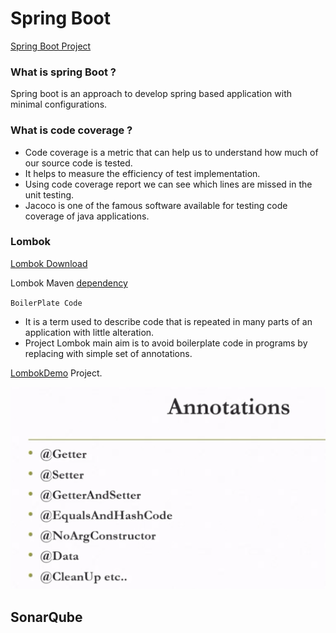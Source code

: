 # Spring Boot

[Spring Boot Project](https://github.com/praveen-raja/Spring-Boot-Project)

### What is spring Boot ?

Spring boot is an approach to develop spring based application with minimal configurations.

### What is code coverage ?

- Code coverage is a metric that can help us to understand how much of our source code is tested.
- It helps to measure the efficiency of test implementation.
- Using code coverage report we can see which lines are missed in the unit testing.
- Jacoco is one of the famous software available for testing code coverage of java applications.

### **Lombok**

[Lombok Download](https://projectlombok.org/download)

Lombok Maven [dependency](https://projectlombok.org/setup/maven)

`BoilerPlate Code`

 - It is a term used to describe code that is repeated in many parts of an application with little alteration.
 - Project Lombok main aim is to avoid boilerplate code in programs by replacing with simple set of annotations.

 [LombokDemo](https://github.com/praveen-raja/Spring-Boot-Project/tree/master/LombokDemo) Project.

 ![annotations](asset/1.png)

 ## **SonarQube**



  
